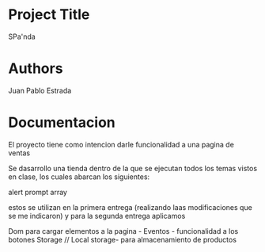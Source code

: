 # Project Title

SPa'nda 

# Authors

Juan Pablo Estrada 

# Documentacion 


El proyecto tiene como intencion darle funcionalidad a una pagina de ventas

Se dasarrollo una tienda dentro de la que se ejecutan todos los temas vistos en clase, los cuales abarcan los siguientes:

alert
prompt 
array

estos se utilizan en la primera entrega (realizando laas modificaciones que se me indicaron) y para la segunda entrega aplicamos 

Dom para cargar elementos a la pagina -
Eventos - funcionalidad a los botones
Storage // Local storage- para almacenamiento de productos


